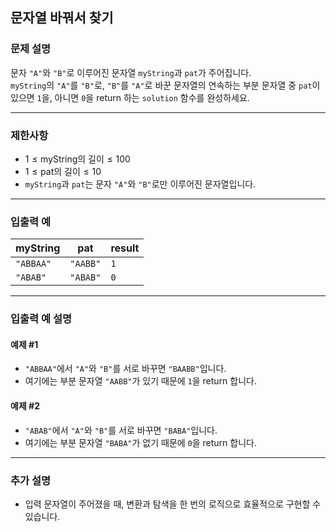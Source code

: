 ## 문자열 바꿔서 찾기

### 문제 설명
문자 `"A"`와 `"B"`로 이루어진 문자열 `myString`과 `pat`가 주어집니다.  
`myString`의 `"A"`를 `"B"`로, `"B"`를 `"A"`로 바꾼 문자열의 연속하는 부분 문자열 중 `pat`이 있으면 `1`을, 아니면 `0`을 return 하는 `solution` 함수를 완성하세요.

---

### 제한사항
- $1 \leq \text{myString의 길이} \leq 100$
- $1 \leq \text{pat의 길이} \leq 10$
- `myString`과 `pat`는 문자 `"A"`와 `"B"`로만 이루어진 문자열입니다.

---

### 입출력 예

| myString  | pat      | result |
|-----------|----------|--------|
| `"ABBAA"` | `"AABB"` | `1`    |
| `"ABAB"`  | `"ABAB"` | `0`    |

---

### 입출력 예 설명

#### 예제 #1
- `"ABBAA"`에서 `"A"`와 `"B"`를 서로 바꾸면 `"BAABB"`입니다.
- 여기에는 부분 문자열 `"AABB"`가 있기 때문에 `1`을 return 합니다.

#### 예제 #2
- `"ABAB"`에서 `"A"`와 `"B"`를 서로 바꾸면 `"BABA"`입니다.
- 여기에는 부분 문자열 `"BABA"`가 없기 때문에 `0`을 return 합니다.

---

### 추가 설명
- 입력 문자열이 주어졌을 때, 변환과 탐색을 한 번의 로직으로 효율적으로 구현할 수 있습니다.